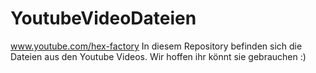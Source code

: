 # YoutubeVideoDateien
www.youtube.com/hex-factory
In diesem Repository befinden sich die Dateien aus den Youtube Videos.
Wir hoffen ihr könnt sie gebrauchen :) 
